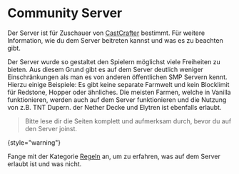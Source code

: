 # Community Server

Der Server ist für Zuschauer von [CastCrafter](%twitch_cast%) bestimmt.
Für weitere Information, wie du dem Server beitreten kannst
und was es zu beachten gibt.

Der Server wurde so gestaltet den Spielern möglichst viele Freiheiten zu bieten.
Aus diesem Grund gibt es auf dem Server deutlich weniger Einschränkungen als man es von anderen öffentlichen SMP Servern
kennt. \
Hierzu einige Beispiele:
Es gibt keine separate Farmwelt und kein Blocklimit für Redstone, Hopper oder ähnliches. Die meisten Farmen, welche in
Vanilla funktionieren, werden auch auf dem Server funktionieren und die Nutzung von z.B. TNT Dupern. der Nether Decke
und Elytren ist ebenfalls erlaubt.

> Bitte lese dir die Seiten komplett und aufmerksam durch, bevor du auf den Server joinst.

{style="warning"}

Fange mit der Kategorie [Regeln](rules.md) an, um zu erfahren, was auf dem Server erlaubt ist und was nicht.